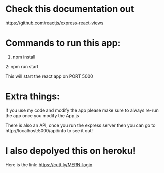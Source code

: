 # Check this documentation out

https://github.com/reactjs/express-react-views

# Commands to run this app:

1. npm install

2: npm run start

This will start the react app on PORT 5000

# Extra things:

If you use my code and modify the app please make sure to always re-run the app once you modify the App.js

There is also an API, once you run the express server then you can go to http://localhost:5000/api/info to see it out!

# I also depolyed this on heroku!

Here is the link: https://cutt.ly/MERN-login
